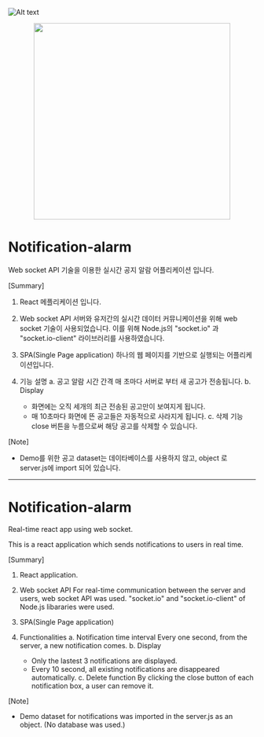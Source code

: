 ![Alt text](/to/Notification-alarm.jpg?raw=true "Demo image")
<div align="center">
    <img src="/Notification-alarm.jpg.jpg" width="400px"</img> 
</div>

# Notification-alarm

Web socket API 기술을 이용한 실시간 공지 알람 어플리케이션 입니다. 

[Summary]

1) React 메플리케이션 입니다.

2) Web socket API
  서버와 유저간의 실시간 데이터 커뮤니케이션을 위해 web socket 기술이 사용되었습니다. 
  이를 위해 Node.js의 "socket.io" 과 "socket.io-client" 라이브러리를 사용하였습니다.

3) SPA(Single Page application)
  하나의 웹 페이지를 기반으로 실행되는 어플리케이션입니다.

4) 기능 설명
  a. 공고 알람 시간 간격
    매 초마다 서버로 부터 새 공고가 전송됩니다.
  b. Display
    - 화면에는 오직 세개의 최근 전송된 공고만이 보여지게 됩니다.
    - 매 10초마다 화면에 뜬 공고들은 자동적으로 사라지게 됩니다.
  c. 삭제 기능
    close 버튼을 누름으로써 해당 공고를 삭제할 수 있습니다.


[Note]
- Demo를 위한 공고 dataset는 데이타베이스를 사용하지 않고, object 로 server.js에 import 되어 있습니다.


----------------------------------------------------------------------------------------------------------------------------------------


# Notification-alarm

Real-time react app using web socket. 

This is a react application which sends notifications to users in real time.


[Summary]

1) React application.

2) Web socket API
  For real-time communication between the server and users, web socket API was used. 
  "socket.io" and "socket.io-client" of Node.js libararies were used.

3) SPA(Single Page application)

4) Functionalities
  a. Notification time interval
    Every one second, from the server, a new notification comes. 
  b. Display
    - Only the lastest 3 notifications are displayed. 
    - Every 10 second, all existing notifications are disappeared automatically.
  c. Delete function
    By clicking the close button of each notification box, a user can remove it.


[Note]
- Demo dataset for notifications was imported in the server.js as an object. (No database was used.)
